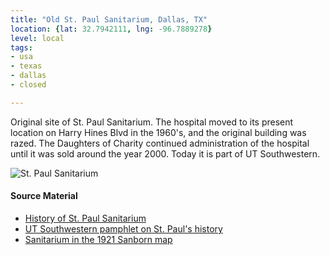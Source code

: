 ```yaml
---
title: "Old St. Paul Sanitarium, Dallas, TX"
location: {lat: 32.7942111, lng: -96.7889278}
level: local
tags:
- usa
- texas
- dallas
- closed

---
```



Original site of St. Paul Sanitarium.  The hospital moved to its present location on Harry Hines Blvd in the 1960's, and the original building was razed.  The Daughters of Charity continued administration of the hospital until it was sold around the year 2000.  Today it is part of UT Southwestern.

![St. Paul Sanitarium](https://cityofdallaspreservation.files.wordpress.com/2020/04/st.-pauls-aerial.jpg)

#### Source Material

* [History of St. Paul Sanitarium](https://cityofdallaspreservation.wordpress.com/2020/04/01/st-pauls-sanitarium-in-dallas-tx/)
* [UT Southwestern pamphlet on St. Paul's history](https://www.utsouthwestern.edu/edumedia/edufiles/about_us/Giving/st-paul-mag-2015.pdf)
* [Sanitarium in the 1921 Sanborn map](https://maps.lib.utexas.edu/maps/sanborn/d-f/txu-sanborn-dallas-1921-38.jpg)





